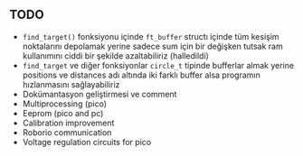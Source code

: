 ## TODO
 * `find_target()` fonksiyonu içinde `ft_buffer` structı içinde tüm kesişim noktalarını depolamak yerine sadece sum için bir değişken tutsak ram kullanımını ciddi bir şekilde azaltabiliriz (halledildi)
 * `find_target` ve diğer fonksiyonlar `circle_t` tipinde bufferlar almak yerine positions ve distances adı altında iki farklı buffer alsa programın hızlanmasını sağlayabiliriz 
 * Dokümantasyon geliştirmesi ve comment
 * Multiprocessing (pico)
 * Eeprom (pico and pc)
 * Calibration improvement
 * Roborio communication
 * Voltage regulation circuits for pico

